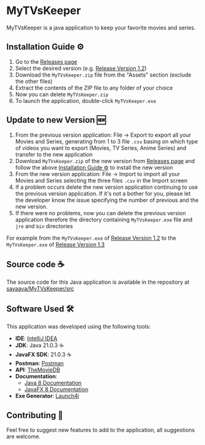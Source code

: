 # MyTVsKeeper
MyTVsKeeper is a java application to keep your favorite movies and series.

## Installation Guide ⚙️
1. Go to the [Releases page](https://github.com/savaava/MyTVsKeeper/releases)
2. Select the desired version (e.g. [Release Version 1.2](https://github.com/savaava/MyTVsKeeper/releases/tag/v1.2))
3. Download the `MyTVsKeeper.zip` file from the "Assets" section (exclude the other files)
4. Extract the contents of the ZIP file to any folder of your choice
5. Now you can delete `MyTVsKeeper.zip`
6. To launch the application, double-click `MyTVsKeeper.exe`

## Update to new Version 🆕
1. From the previous version application: File → Export to export all your Movies and Series, generating from 1 to 3 file `.csv` basing on
which type of videos you want to export (Movies, TV Series, Anime Series) and transfer to the new application
2. Download `MyTVsKeeper.zip` of the new version from [Releases page](https://github.com/savaava/MyTVsKeeper/releases)
and follow the above [Installation Guide ⚙️](#installation-guide-) to install the new version
3. From the new version application: File → Import to import all your Movies and Series selecting the three files `.csv` in the Import screen
4. If a problem occurs delete the new version application continuing to use the previous version application.
If it's not a bother for you, please let the developer know the issue specifying the number of previous and the new version.
5. If there were no problems, now you can delete the previous version application therefore the directory containing `MyTVsKeeper.exe` file and `jre` and `bin` directories

For example from the `MyTVsKeeper.exe` of [Release Version 1.2](https://github.com/savaava/MyTVsKeeper/releases/tag/v1.2)
to the `MyTVsKeeper.exe` of [Release Version 1.3](https://github.com/savaava/MyTVsKeeper/releases/tag/v1.3)

## Source code ☕
The source code for this Java application is available in the repository at [savaava/MyTVsKeeper/src](https://github.com/savaava/MyTVsKeeper/tree/main/src)

## Software Used 🛠️
This application was developed using the following tools:
- **IDE**: [IntelliJ IDEA](https://www.jetbrains.com/idea/)
- **JDK**: Java 21.0.3 ☕
- **JavaFX SDK**: 21.0.3 ☕
- **Postman**: [Postman](https://www.postman.com/)
- **API**: [TheMovieDB](https://developer.themoviedb.org/reference/intro/getting-started)
- **Documentation**:
  - [Java 8 Documentation](https://docs.oracle.com/javase/8/docs/api/)
  - [JavaFX 8 Documentation](https://docs.oracle.com/javase/8/javafx/api/)
- **Exe Generator**: [Launch4j](https://launch4j.sourceforge.net/)

## Contributing 🤝
Feel free to suggest new features to add to the application, all suggestions are welcome.
